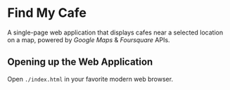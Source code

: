 # Find My Cafe

A single-page web application that displays cafes near a selected location on a map, powered by *Google Maps* & *Foursquare* APIs.

## Opening up the Web Application

Open `./index.html` in your favorite modern web browser.